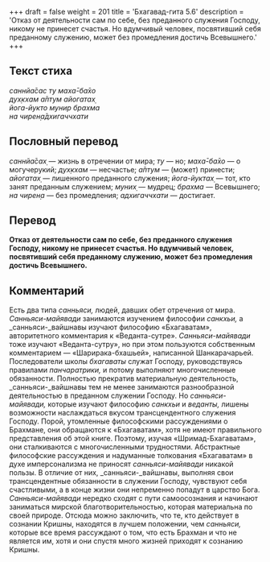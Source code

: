 +++
draft = false
weight = 201
title = 'Бхагавад-гита 5.6'
description = 'Отказ от деятельности сам по себе, без преданного служения Господу, никому не принесет счастья. Но вдумчивый человек, посвятивший себя преданному служению, может без промедления достичь Всевышнего.'
+++

## Текст стиха

_саннйа̄сас ту маха̄-ба̄хо  
дух̣кхам а̄птум айогатах̣  
йога-йукто мунир брахма  
на чирен̣а̄дхигаччхати_

## Пословный перевод

_саннйа̄сах̣_ — жизнь в отречении от мира; _ту_ — но; _маха̄_\-_ба̄хо_ — о могучерукий; _дух̣кхам_ — несчастье; _а̄птум_ — (может) принести; _айогатах̣_ — лишенного преданного служения; _йога_\-_йуктах̣_ — тот, кто занят преданным служением; _муних̣_ — мудрец; _брахма_ — Всевышнего; _на_ _чирен̣а_ — без промедления; _адхигаччхати_ — достигает.

## Перевод

**Отказ от деятельности сам по себе, без преданного служения Господу, никому не принесет счастья. Но вдумчивый человек, посвятивший себя преданному служению, может без промедления достичь Всевышнего.**

## Комментарий

Есть два типа _санньяси,_ людей, давших обет отречения от мира. _Санньяси-майявади_ занимаются изучением философии _санкхьи,_ а _санньяси-_вайшнавы изучают философию «Бхагаватам», авторитетного комментария к «Веданта-сутре». _Санньяси-майявади_ тоже изучают «Веданта-сутру», но при этом пользуются собственным комментарием — «Шарирака-бхашьей», написанной Шанкарачарьей. Последователи школы _бхагаваты_ служат Господу, руководствуясь правилами _панчаратрики,_ и потому выполняют многочисленные обязанности. Полностью прекратив материальную деятельность, _санньяси-_вайшнавы тем не менее занимаются разнообразной деятельностью в преданном служении Господу. Но _санньяси-майявади,_ которые изучают философию _санкхьи_ и _веданты,_ лишены возможности наслаждаться вкусом трансцендентного служения Господу. Порой, утомленные философскими рассуждениями о Брахмане, они обращаются к «Бхагаватам», хотя не имеют правильного представления об этой книге. Поэтому, изучая «Шримад-Бхагаватам», они сталкиваются с многочисленными трудностями. Абстрактные философские рассуждения и надуманные толкования «Бхагаватам» в духе имперсонализма не приносят _санньяси-майявади_ никакой пользы. В отличие от них, _санньяси-_вайшнавы, выполняя свои трансцендентные обязанности в служении Господу, чувствуют себя счастливыми, а в конце жизни они непременно попадут в царство Бога. _Санньяси-майявади_ нередко сходят с пути самоосознания и начинают заниматься мирской благотворительностью, которая материальна по своей природе. Отсюда можно заключить, что те, кто действует в сознании Кришны, находятся в лучшем положении, чем _санньяси,_ которые все время рассуждают о том, что есть Брахман и что не является им, хотя и они спустя много жизней приходят к сознанию Кришны.
